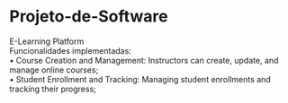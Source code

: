 # Projeto-de-Software
E-Learning Platform\
Funcionalidades implementadas:\
• Course Creation and Management: Instructors can create, update, and manage online courses;\
• Student Enrollment and Tracking: Managing student enrollments and tracking their progress;
